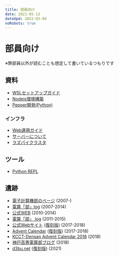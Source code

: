 ```yaml
---
title: 部員向け
date: 2021-05-13
dateUpd: 2022-03-04
noRobots: true
---
```


# 部員向け

※弊部員以外が読むことも想定して書いているつもりです

## 資料
<!-- 内容に文句があるならプルリクでも投げてください。 -->

- [WSLセットアップガイド](/docs/wsl2-setup/)
- [Nodejs環境構築](/docs/setup-node/)
- [Pepper開発(Python)](/docs/pepper/)

### インフラ

- [Web運用ガイド](/inner/infra/web/)
- [サーバーについて](/inner/infra/servers/)
- [ラズパイクラスタ](/dev/cluster/)

## ツール

- [Python REPL](/tools/py)

## 遺跡

- [電子計算機部のページ](http://www.kobe-kosen.ac.jp/groups/densan/) (2007-)
- [電算「部」log](http://kcctdensan.blog118.fc2.com/) (2007-2014)
- [公式WEB](http://www.kobe-kosen.ac.jp/groups/densan/old/) (2010-2014)
- [電算「部」 log](https://web.archive.org/web/20160804005959/http://kcctdensan.sblo.jp/) (2011-2015)
- [公式Webサイト](https://kcctdensan.github.io/) ([復刻版](/old/v0/)) (2017-2018)
- [Advent Calendar](https://kcctdensan.github.io/AdventC.html) ([復刻版](/old/v0/AdventC.html)) (2017-2018)
- [KCCT-Densan Advent Calendar 2018](https://adventar.org/calendars/3555) (2018)
- [神戸高専電算部ブログ](https://kcctdensan.github.io/Blog/) (2018)
- [d3bu.net](https://d3bu.net) ([復刻版](/old/v1/)) (2021)
